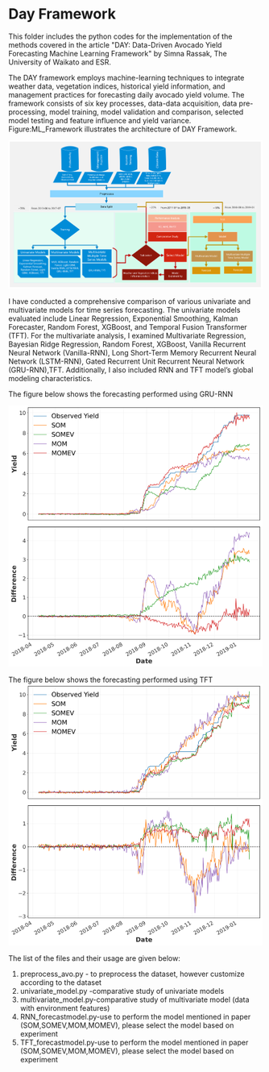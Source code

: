 # Day Framework
This folder includes the python codes for the implementation of the methods covered in the article "DAY: Data-Driven Avocado Yield Forecasting Machine Learning Framework" by Simna Rassak, The University of Waikato and ESR.

The DAY framework employs machine-learning techniques to integrate weather data, vegetation indices, historical yield information, and management practices for forecasting daily avocado yield volume. The framework consists of six key processes, data-data acquisition, data pre-processing, model training, model validation and comparison, selected model testing and feature influence and yield variance. Figure:ML_Framework illustrates the architecture of DAY Framework.

<img src="images/ML_Framework.png" width="\linewidth"/>

I have conducted a comprehensive comparison of various univariate and multivariate models for time series forecasting. The univariate models evaluated include Linear Regression, Exponential Smoothing, Kalman Forecaster, Random Forest, XGBoost, and Temporal Fusion Transformer (TFT). For the multivariate analysis, I examined Multivariate Regression, Bayesian Ridge Regression, Random Forest, XGBoost, Vanilla Recurrent Neural Network (Vanilla-RNN), Long Short-Term Memory Recurrent Neural Network (LSTM-RNN), Gated Recurrent Unit Recurrent Neural Network (GRU-RNN),TFT.  Additionally, I also included RNN and TFT model’s global modeling characteristics. 

The figure below shows the forecasting performed using GRU-RNN

<img src="images/RNN_Forecastplot.png" width="\linewidth"/>

The figure below shows the forecasting performed using TFT
<img src="images/TFT_Forecastplot.png" width="\linewidth"/>

The list of the files and their usage are given below:
1. preprocess_avo.py - to preprocess the dataset, however customize according to the dataset
2. univariate_model.py -comparative study of univariate models
3. multivariate_model.py-comparative study of multivariate model (data with environment features)
4. RNN_forecastmodel.py-use to perform the model mentioned in paper (SOM,SOMEV,MOM,MOMEV), please select the model based on experiment
5. TFT_forecastmodel.py-use to perform the model mentioned in paper (SOM,SOMEV,MOM,MOMEV), please select the model based on experiment
